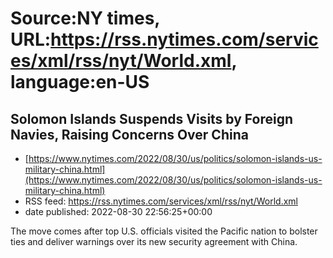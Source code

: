 # Source:NY times, URL:https://rss.nytimes.com/services/xml/rss/nyt/World.xml, language:en-US

## Solomon Islands Suspends Visits by Foreign Navies, Raising Concerns Over China
 - [https://www.nytimes.com/2022/08/30/us/politics/solomon-islands-us-military-china.html](https://www.nytimes.com/2022/08/30/us/politics/solomon-islands-us-military-china.html)
 - RSS feed: https://rss.nytimes.com/services/xml/rss/nyt/World.xml
 - date published: 2022-08-30 22:56:25+00:00

The move comes after top U.S. officials visited the Pacific nation to bolster ties and deliver warnings over its new security agreement with China.


